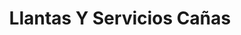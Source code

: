 ---
title: "Llantas Y Servicios Cañas"
url: /el-cerrito/llantas-y-servicios-canas/
shop: neumáticos
---
